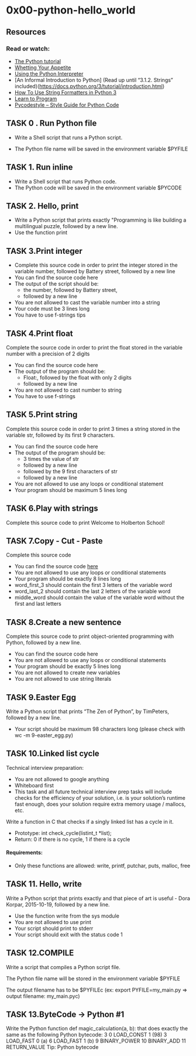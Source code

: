 # 0x00-python-hello_world
## Resources
### Read or watch:
- [The Python tutorial](https://docs.python.org/3/tutorial/index.html)
- [Whetting Your Appetite](https://docs.python.org/3/tutorial/appetite.html)
- [Using the Python Interpreter](https://docs.python.org/3/tutorial/interpreter.html)
- [An Informal Introduction to Python] (Read up until “3.1.2. Strings” included)(https://docs.python.org/3/tutorial/introduction.html)
- [How To Use String Formatters in Python 3](https://realpython.com/python-f-strings/)
- [Learn to Program](https://www.youtube.com/playlist?list=PLGLfVvz_LVvTn3cK5e6LjhgGiSeVlIRwt)
- [Pycodestyle – Style Guide for Python Code](https://pypi.org/project/pycodestyle/)

## TASK 0 . Run Python file
- Write a Shell script that runs a Python script.

- The Python file name will be saved in the environment variable $PYFILE

## TASK 1. Run inline
- Write a Shell script that runs Python code.
- The Python code will be saved in the environment variable $PYCODE

## TASK 2. Hello, print
- Write a Python script that prints exactly "Programming is like building a multilingual puzzle, followed by a new line.
- Use the function print

## TASK 3.Print integer
- Complete this source code in order to print the integer stored in the variable number, followed by Battery street, followed by a new line
- You can find the source code here
- The output of the script should be:
	- the number, followed by Battery street,
	- followed by a new line
- You are not allowed to cast the variable number into a string
- Your code must be 3 lines long
- You have to use f-strings tips

## TASK 4.Print float
Complete the source code in order to print the float stored in the variable number with a precision of 2 digits
- You can find the source code here
- The output of the program should be:
	- Float:, followed by the float with only 2 digits
	- followed by a new line
- You are not allowed to cast number to string
- You have to use f-strings

## TASK 5.Print string
Complete this source code in order to print 3 times a string stored in the variable str, followed by its first 9 characters.

- You can find the source code here
- The output of the program should be:
	- 3 times the value of str
	- followed by a new line
	- followed by the 9 first characters of str
	- followed by a new line
- You are not allowed to use any loops or conditional statement
- Your program should be maximum 5 lines long

## TASK 6.Play with strings
Complete this source code to print Welcome to Holberton School!


## TASK 7.Copy - Cut - Paste
Complete this source code
- You can find the source code [here](https://github.com/holbertonschool/0x00.py/blob/master/7-edges.py)
- You are not allowed to use any loops or conditional statements
- Your program should be exactly 8 lines long
- word_first_3 should contain the first 3 letters of the variable word
- word_last_2 should contain the last 2 letters of the variable word
- middle_word should contain the value of the variable word without the first and last letters
## TASK 8.Create a new sentence
Complete this source code to print object-oriented programming with Python, followed by a new line.
- You can find the source code here
- You are not allowed to use any loops or conditional statements
- Your program should be exactly 5 lines long
- You are not allowed to create new variables
- You are not allowed to use string literals
## TASK 9.Easter Egg
Write a Python script that prints “The Zen of Python”, by TimPeters, followed by a new line.
- Your script should be maximum 98 characters long (please check with wc -m 9-easter_egg.py)

## TASK 10.Linked list cycle
Technical interview preparation:
- You are not allowed to google anything
- Whiteboard first
- This task and all future technical interview prep tasks will include checks for the efficiency of your solution, i.e. is your solution’s runtime fast enough, does your solution require extra memory usage / mallocs, etc.

Write a function in C that checks if a singly linked list has a cycle in it.
- Prototype: int check_cycle(listint_t *list);
- Return: 0 if there is no cycle, 1 if there is a cycle

#### Requirements:
- Only these functions are allowed: write, printf, putchar, puts, malloc, free

## TASK 11. Hello, write
Write a Python script that prints exactly and that piece of art is useful - Dora Korpar, 2015-10-19, followed by a new line.
- Use the function write from the sys module
- You are not allowed to use print
- Your script should print to stderr
- Your script should exit with the status code 1
## TASK 12.COMPILE
Write a script that compiles a Python script file.

The Python file name will be stored in the environment variable $PYFILE

The output filename has to be $PYFILEc (ex: export PYFILE=my_main.py => output filename: my_main.pyc)

## TASK 13.ByteCode -> Python #1
Write the Python function def magic_calculation(a, b): that does exactly the same as the following Python bytecode: 3           0 LOAD_CONST               1 (98)
              3 LOAD_FAST                0 (a)
	                    6 LOAD_FAST                1 (b)
			                  9 BINARY_POWER
					               10 BINARY_ADD
						                    11 RETURN_VALUE
								    Tip: Python bytecode
